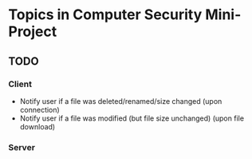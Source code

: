 # Topics in Computer Security Mini-Project #

## TODO ##
### Client ###
* Notify user if a file was deleted/renamed/size changed (upon connection)
* Notify user if a file was modified (but file size unchanged) (upon file download)

### Server ###
